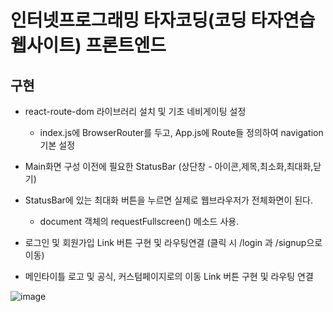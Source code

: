 # 인터넷프로그래밍 타자코딩(코딩 타자연습 웹사이트) 프론트엔드
## 구현
- react-route-dom 라이브러리 설치 및 기초 네비게이팅 설정
    - index.js에 BrowserRouter를 두고, App.js에 Route들 정의하여 navigation 기본 설정
- Main화면 구성 이전에 필요한 StatusBar (상단창 - 아이콘,제목,최소화,최대화,닫기)

- StatusBar에 있는 최대화 버튼을 누르면 실제로 웹브라우저가 전체화면이 된다. 
    - document 객체의 requestFullscreen() 메소드 사용.

- 로그인 및 회원가입 Link 버튼 구현 및 라우팅연결 (클릭 시 /login 과 /signup으로 이동)
- 메인타이틀 로고 및 공식, 커스텀페이지로의 이동 Link 버튼 구현 및 라우팅 연결

![image](https://github.com/ChaeDoll/TIL/assets/108540812/c78321f0-0a36-4457-8530-13c5c0065542)
